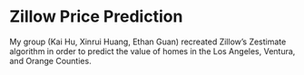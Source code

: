 # Zillow Price Prediction
My group (Kai Hu, Xinrui Huang, Ethan Guan) recreated Zillow’s Zestimate algorithm in order to predict the value of homes in the Los Angeles, Ventura, and Orange Counties.
